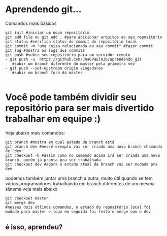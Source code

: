 # Aprendendo git...

Comandos mais básicos
```
git init #iniciar um novo repositório
git add file ou git add . #para adicionar arquivos ao seu repositório
git status #verifica status do commit do repositório local
git commit -m "uma coisa relacionada ao seu commit" #fazer commit
git log #mostra os logs dos commits
git push #subir seu repositório para um servidor remoto
- git push -u  https://github.com/J0a0Paul0Jp/aprendendo_git 
   #subir um branch diferente do master pela primeira vez
- git push --set-upstream origin vingadores
   #subir um branch fora do master
   
```
# Você pode também dividir seu repositório para ser mais divertido trabalhar em equipe :)
Veja abaixo mais comandos:
```
git branch #mostra em qual estado de branch está
git branch dev #nesse exemplo vai ser criado uma nova branch chamanda de 'dev'
git checkout -b #assim como no comando acima irá ser criada uma nova branch, porém já pronta pra ser trabalhada
git checkout dev #agora o estado atual da branch vai ser mudada pra dev
```

podemos também juntar uma branch a outra, muito útil quando se tem vários programadores trabalhando em branch diferentes de um mesmo sistema
veja mais abaixo

```
git checkout master
git merge dev
#nesses dois útlimos comandos, o estado do repositório local foi mudado para master e logo em seguida foi feito o merge com o dev

```
## é isso, aprendeu?
